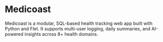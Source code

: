 # Medicoast
Medicoast is a modular, SQL-based health tracking web app built with Python and Flet. It supports multi-user logging, daily summaries, and AI-powered insights across 8+ health domains.
